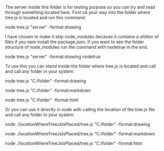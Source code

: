 The server inside this folder is for testing purpose so you can try and read through something located here.
First cd your way into the folder where tree.js is located and run this command:

node tree.js "server" -format:drawing

I have chosen to make it skip node_modules because it contains a shitton of files if you npm install the package.json.
If you want to see the folder structure of node_modules run the command with nodetrue in the end.

node tree.js "server" -format:drawing nodetrue

To use this you can stand inside the folder where tree.js is located and call and call any folder in your system:

node tree.js "C:/folder" -format:drawing

node tree.js "C:/folder" -format:markdown

node tree.js "C:/folder" -format:html

Or you can use it directly in node with calling the location of the tree.js file and call any folder in your system:

node ./locationWhereTreeJsIsPlaced/tree.js "C:/folder" -format:drawing

node ./locationWhereTreeJsIsPlaced/tree.js "C:/folder" -format:markdown

node ./locationWhereTreeJsIsPlaced/tree.js "C:/folder" -format:html
